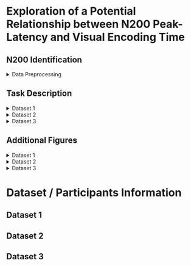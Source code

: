 <h1>Exploration of a Potential Relationship between N200 Peak-Latency and Visual Encoding Time</h1>
<h2>N200 Identification</h2>

<details>
  <summary>Data Preprocessing</summary>
  The EEG activity was processed with MNE, an open-source python package dedicated to the analysis of
  neurophysiological data. Raw data was obtained for the first and third dataset, while the data used from the second one
  had already been preprocessed.
  
  Preprocessing of the raw EEG data for dataset 1 and 3 was performed in the following order:
  1. Average reference applied to all the electrodes 
  2. Bandpass filter (0.1-100 Hz)
  3. Artifact removal using Independent Component analysis (ICA)
  ICA was applied to dataset 1 and 3 to remove eye movement artifacts. EOG electrodes from the third dataset
  were used to this end, but had to be simulated from EEG data in the first dataset. This was done through the
  MNE package, by creating a bipolar reference from two frontal EEG electrodes and using it as a proxy for an EOG
  electrode. Electrode “1EX4” was used as the anode and “1EX5” as the cathode.
  4. Bandpass filter (1-10 Hz)
  5. Epoching
  Epochs were time-locked on stimulus presentation, starting 200 ms before stimulus-onset and with a total
  duration of 500 ms.
  6. Baseline correction
  Baseline correction was applied to each epoch using the 200 ms period before stimulus-onset.
  7. Linear detrend
  8. Epochs and electrodes rejection
  Any epoch containing more than 30% of its electrodes showing absolute amplitudes greater than 100 μV were
  automatically rejected. Any electrode showing absolute amplitudes greater than 100 μV in more than 20 epochs
  were automatically rejected from every epoch.
  9. Generating the ERP
  Stimulus-locked ERP were generated by averaging the EEG activity across the selected epochs.
  10. Singular value decomposition (SVD)
  SVD was applied to the data using Python’s Numpy library. The resulting U (Timepoints x Components) and V
  (Components x Electrodes) matrices, were respectively used to identify the waveform and spatial distribution of
  the N200 in the ERP of each participant.
  11. Template matching
  The waveform template was reframed and resampled to match the specified N200’s time window – here, 125 to
  275ms post-stimulus – and the sampling rate used in each dataset. The topographic template was converted
  into a grayscale image (1280 x 1280 pixels) and vectorized. Both the waveform and topographic templates were
  derived from Nunez et al., (2019). Similarly to the topographic template, topographic maps (1280 x 1280 pixels)
  of the components from the V matrix were converted into a vector of grayscale values.
  For each participant, the first 10 components of the U and V matrices were correlated (Pearson's r) with the
  waveform and topographic templates, respectively. The product of the two correlation coefficients was then 
  calculated for each component, and the component with the highest product was designated as reflective of a
  participant’s N200.
  12. Estimation of NDT
  For each participant, the 10th percentile of RT was used as an estimate of NDT, as suggested by Nunez et al.
  (2019).
  13. Linear regression analysis
  A linear regression analysis wasperformed using the open-source python module statsmodels. The analysis was first 
  conducted on each dataset independently and then on a merged version of the three datasets
</details>


<h2>Task Description</h2>

<details>
  <summary>Dataset 1</summary>
  Participants performed a version of a two-back continuous performance task that included rewards and
  punishments, themselves communicated via auditory feedback tones. The participants were presented with a
  succession of letters on a screen and had to determine with button presses whether any given letter was the same as
  the one presented two occurrences earlier.
</details>

<details>
  <summary>Dataset 2</summary>
  Participants were presented with Gabor patches that were embedded in visual noise and varied in
  orientations and spatial frequencies. The experiment consisted of two tasks, each containing three different block types
  of increasing difficulty.
  In the first one, the so-called “Signal task”, the goal was to classify Gabor patches into two categories of either low or
  high spatial frequencies. The patches were presented with an orientation of either 45 or 135 degrees and the difficulty
  was increased between the three block types by lowering the discrepancy in spatial frequency between the two
  categories:

  - Easy: low frequency patches were shown at 2.35 cycles per degree (cpd), and high frequency patches at 2.65 cpd
  (0.3 cpd difference).
  - Medium: low frequency patches were shown at 2.4 cpd and high frequency patches at 2.6 cpd (0.2 cpd
  difference).
  - Hard: low spatial frequency patches were shown at 2.45 cpd and high spatial frequency patches at 2.55 cpd (0.1
  cpd difference).  

  The goal of the second task (Signal-Response (SR) Mapping) depended on the difficulty of the block. Gabor patches were
  once again presented with an orientation of either 45 or 135 degrees, but this time the spatial frequency was kept
  constant for the two categories across block types, with low and high frequency patches shown at 2.4 cpd and 2.6 cpd,
  respectively. The goal of the task varied as follows:
  - Easy: participants were asked to respond by pressing a single button whenever they detected any Gabor patch.
  - Medium: participants had to discriminate low and high frequency patches by pressing one of two buttons.
  - Hard: participants had to discriminate the patches based on both spatial frequency and orientation by pressing
  one of two buttons. As an example, one button corresponded to patches with both high spatial frequency and a
  45-degree orientation, while the other corresponded to patches with both low spatial frequency and an
  orientation of 135 degrees.
</details>

<details>
  <summary>Dataset 3</summary>
  Participants performed a random dot motion task where the goal, in each trial, was to determine
  whether an array of moving dots is shifting to the left or to the right of the screen. The array contains two types of dots,
  together forming a borderless circle. In one type, each dot is independently moving in pseudo-random directions while,
  in the other, the dots are collectively moving either toward the left or the right. The task included two different
  conditions: accuracy trials, in which the participants were asked to respond as accurately as they could, and speed trials,
  in which they were asked to respond as quickly as they could. The array of dots was shown for 1.5 second on each trial
  and visual feedback was given after every response.  
</details>


<h2>Additional Figures</h2>
<details>
  <summary>Dataset 1</summary>
  <img src="/Supplementary_Data/Figures/Outliers_Excluded/dataset1.png" alt="Dataset1 - Regression" title="Dataset 1 - Regression Plot">  
</details>


<details>
  <summary>Dataset 2</summary>
  <img src="/Supplementary_Data/Figures/Outliers_Excluded/dataset2 (Easy).png" alt="Dataset2 (easy condition) - Regression" title="Dataset 2 (easy) - Regression Plot">
  <img src="/Supplementary_Data/Figures/Outliers_Excluded/dataset2 (Medium).png" alt="Dataset2 (medium condition) - Regression" title="Dataset 2 (medium)- Regression Plot">
  <img src="/Supplementary_Data/Figures/Outliers_Excluded/dataset2 (Hard).png" alt="Dataset2 (hard condition) - Regression" title="Dataset 2 (hard) - Regression Plot">
</details>

<details>
  <summary>Dataset 3</summary>
  <img src="/Supplementary_Data/Figures/Outliers_Excluded/dataset3.png" alt="Dataset3 - Regression" title="Dataset 3 - Regression Plot">
</details>



<h1>Dataset / Participants Information</h1>
<h2>Dataset 1</h2>
<h2>Dataset 2</h2>
<h2>Dataset 3</h2>

